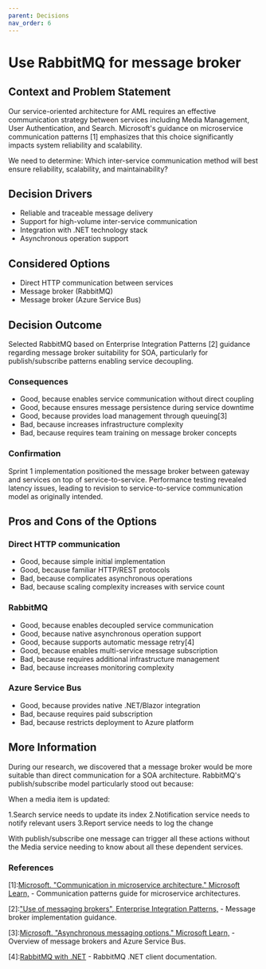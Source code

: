 ```yaml
---
parent: Decisions
nav_order: 6
---
```


# Use RabbitMQ for message broker

## Context and Problem Statement

Our service-oriented architecture for AML requires an effective communication strategy between services including Media Management, User Authentication, and Search. Microsoft's guidance on microservice communication patterns [1] emphasizes that this choice significantly impacts system reliability and scalability.

We need to determine: Which inter-service communication method will best ensure reliability, scalability, and maintainability?

## Decision Drivers

- Reliable and traceable message delivery
- Support for high-volume inter-service communication
- Integration with .NET technology stack
- Asynchronous operation support

## Considered Options

- Direct HTTP communication between services
- Message broker (RabbitMQ)
- Message broker (Azure Service Bus)

## Decision Outcome

Selected RabbitMQ based on Enterprise Integration Patterns [2] guidance regarding message broker suitability for SOA, particularly for publish/subscribe patterns enabling service decoupling.

### Consequences

- Good, because enables service communication without direct coupling
- Good, because ensures message persistence during service downtime
- Good, because provides load management through queuing[3]
- Bad, because increases infrastructure complexity
- Bad, because requires team training on message broker concepts

### Confirmation

Sprint 1 implementation positioned the message broker between gateway and services on top of service-to-service. Performance testing revealed latency issues, leading to revision to service-to-service communication model as originally intended.

## Pros and Cons of the Options

### Direct HTTP communication

- Good, because simple initial implementation
- Good, because familiar HTTP/REST protocols
- Bad, because complicates asynchronous operations
- Bad, because scaling complexity increases with service count

### RabbitMQ

- Good, because enables decoupled service communication
- Good, because native asynchronous operation support
- Good, because supports automatic message retry[4]
- Good, because enables multi-service message subscription
- Bad, because requires additional infrastructure management
- Bad, because increases monitoring complexity

### Azure Service Bus

- Good, because provides native .NET/Blazor integration
- Bad, because requires paid subscription
- Bad, because restricts deployment to Azure platform

## More Information

During our research, we discovered that a message broker would be more suitable than direct communication for a SOA architecture. RabbitMQ's publish/subscribe model particularly stood out because:

When a media item is updated:

1.Search service needs to update its index
2.Notification service needs to notify relevant users
3.Report service needs to log the change

With publish/subscribe one message can trigger all these actions without the Media service needing to know about all these dependent services.

### References

[1]:[Microsoft. "Communication in microservice architecture." Microsoft Learn,](https://learn.microsoft.com/en-us/dotnet/architecture/microservices/architect-microservice-container-applications/communication-in-microservice-architecture) - Communication patterns guide for microservice architectures.

[2]:["Use of messaging brokers", Enterprise Integration Patterns,](https://www.enterpriseintegrationpatterns.com/patterns/messaging/MessageBroker.html) - Message broker implementation guidance.

[3]:[Microsoft. "Asynchronous messaging options." Microsoft Learn,](https://learn.microsoft.com/en-us/azure/architecture/guide/technology-choices/messaging) - Overview of message brokers and Azure Service Bus.

[4]:[RabbitMQ with .NET](https://www.rabbitmq.com/client-libraries/dotnet) - RabbitMQ .NET client documentation.
